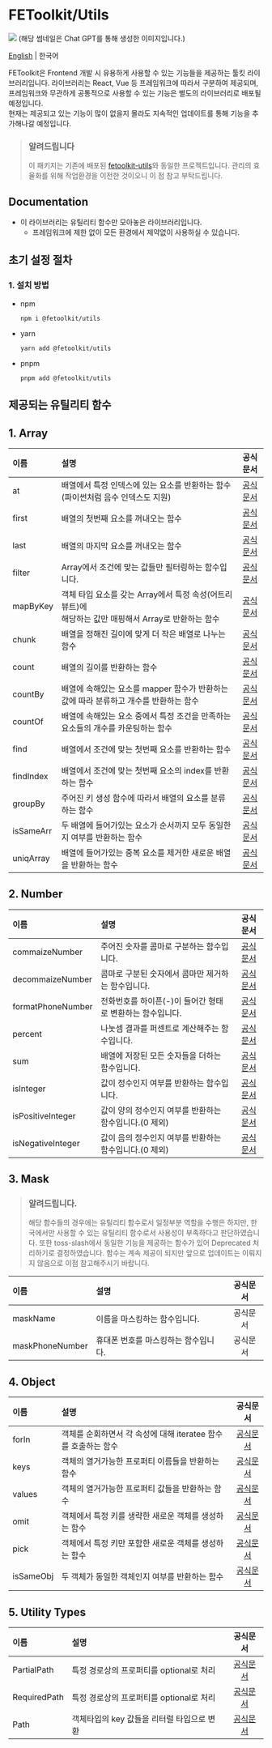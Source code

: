 # FEToolkit/Utils

![](https://fejumvuajiwc28287693.gcdn.ntruss.com/fetoolkit/fetoolkit_thumbnail.png)
(해당 썸네일은 Chat GPT를 통해 생성한 이미지입니다.)

[English](https://github.com/minwoo129/fetoolkit/tree/master/packages/utils/README.md) | 한국어

FEToolkit은 Frontend 개발 시 유용하게 사용할 수 있는 기능들을 제공하는 툴킷 라이브러리입니다. 라이브러리는 React, Vue 등 프레임워크에 따라서 구분하여 제공되며, 프레임워크와 무관하게 공통적으로 사용할 수 있는 기능은 별도의 라이브러리로 배포될 예정입니다.  
현재는 제공되고 있는 기능이 많이 없을지 몰라도 지속적인 업데이트를 통해 기능을 추가해나갈 예정입니다.

> ### 알려드립니다
>
> 이 패키지는 기존에 배포된 [fetoolkit-utils](https://github.com/minwoo129/fetoolkit-utils)와 동일한 프로젝트입니다. 관리의 효율화를 위해 작업환경을 이전한 것이오니 이 점 참고 부탁드립니다.

## Documentation

- 이 라이브러리는 유틸리티 함수만 모아놓은 라이브러리입니다.
  - 프레임워크에 제한 없이 모든 환경에서 제약없이 사용하실 수 있습니다.

## 초기 설정 절차

### 1. 설치 방법

- npm
  ```
  npm i @fetoolkit/utils
  ```
- yarn
  ```
  yarn add @fetoolkit/utils
  ```
- pnpm
  ```
  pnpm add @fetoolkit/utils
  ```

## 제공되는 유틸리티 함수

## 1. Array

| 이름      | 설명                                                                                                     |                 공식문서                 |
| :-------- | :------------------------------------------------------------------------------------------------------- | :--------------------------------------: |
| at        | 배열에서 특정 인덱스에 있는 요소를 반환하는 함수<br> (파이썬처럼 음수 인덱스도 지원)                     |    [공식문서](./docs/ko/array_at.md)     |
| first     | 배열의 첫번째 요소를 꺼내오는 함수                                                                       |   [공식문서](./docs/ko/array_first.md)   |
| last      | 배열의 마지막 요소를 꺼내오는 함수                                                                       |   [공식문서](./docs/ko/array_last.md)    |
| filter    | Array에서 조건에 맞는 값들만 필터링하는 함수입니다.                                                      |  [공식문서](./docs/ko/array_filter.md)   |
| mapByKey  | 객체 타입 요소를 갖는 Array에서 특정 속성(어트리뷰트)에 <br>해당하는 값만 매핑해서 Array로 반환하는 함수 | [공식문서](./docs/ko/array_mapbykey.md)  |
| chunk     | 배열을 정해진 길이에 맞게 더 작은 배열로 나누는 함수                                                     |   [공식문서](./docs/ko/array_chunk.md)   |
| count     | 배열의 길이를 반환하는 함수                                                                              |   [공식문서](./docs/ko/array_count.md)   |
| countBy   | 배열에 속해있는 요소를 mapper 함수가 반환하는 값에 따라 분류하고 개수를 반환하는 함수                    |  [공식문서](./docs/ko/array_countby.md)  |
| countOf   | 배열에 속해있는 요소 중에서 특정 조건을 만족하는 요소들의 개수를 카운팅하는 함수                         |  [공식문서](./docs/ko/array_countof.md)  |
| find      | 배열에서 조건에 맞는 첫번째 요소를 반환하는 함수                                                         |   [공식문서](./docs/ko/array_find.md)    |
| findIndex | 배열에서 조건에 맞는 첫번째 요소의 index를 반환하는 함수                                                 | [공식문서](./docs/ko/array_findindex.md) |
| groupBy   | 주어진 키 생성 함수에 따라서 배열의 요소를 분류하는 함수                                                 |  [공식문서](./docs/ko/array_groupby.md)  |
| isSameArr | 두 배열에 들어가있는 요소가 순서까지 모두 동일한지 여부를 반환하는 함수                                  | [공식문서](./docs/ko/array_issamearr.md) |
| uniqArray | 배열에 들어가있는 중복 요소를 제거한 새로운 배열을 반환하는 함수                                         | [공식문서](./docs/ko/array_uniqarray.md) |

## 2. Number

| 이름              | 설명                                                      |                     공식문서                      |
| :---------------- | :-------------------------------------------------------- | :-----------------------------------------------: |
| commaizeNumber    | 주어진 숫자를 콤마로 구분하는 함수입니다.                 |  [공식문서](./docs/ko/number_commaizenumber.md)   |
| decommaizeNumber  | 콤마로 구분된 숫자에서 콤마만 제거하는 함수입니다.        | [공식문서](./docs/ko/number_decommaizenumber.md)  |
| formatPhoneNumber | 전화번호를 하이픈(-)이 들어간 형태로 변환하는 함수입니다. | [공식문서](./docs/ko/number_formatphonenumber.md) |
| percent           | 나눗셈 결과를 퍼센트로 계산해주는 함수입니다.             |      [공식문서](./docs/ko/number_percent.md)      |
| sum               | 배열에 저장된 모든 숫자들을 더하는 함수입니다.            |        [공식문서](./docs/ko/number_sum.md)        |
| isInteger         | 값이 정수인지 여부를 반환하는 함수입니다.                 |     [공식문서](./docs/ko/number_isinteger.md)     |
| isPositiveInteger | 값이 양의 정수인지 여부를 반환하는 함수입니다.(0 제외)    | [공식문서](./docs/ko/number_ispositiveinteger.md) |
| isNegativeInteger | 값이 음의 정수인지 여부를 반환하는 함수입니다.(0 제외)    | [공식문서](./docs/ko/number_isnegativeinteger.md) |

## 3. Mask

> ### 알려드립니다.
>
> 해당 함수들의 경우에는 유틸리티 함수로서 일정부분 역할을 수행은 하지만, 한국에서만 사용할 수 있는 유틸리티 함수로서 사용성이 부족하다고 판단하였습니다. 또한 toss-slash에서 동일한 기능을 제공하는 함수가 있어 Deprecated 처리하기로 결정하였습니다. 함수는 계속 제공이 되지만 앞으로 업데이트는 이뤄지지 않음으로 이점 참고해주시기 바랍니다.

| 이름            | 설명                                 | 공식문서 |
| :-------------- | :----------------------------------- | :------: |
| maskName        | 이름을 마스킹하는 함수입니다.        | 공식문서 |
| maskPhoneNumber | 휴대폰 번호를 마스킹하는 함수입니다. | 공식문서 |

## 4. Object

| 이름      | 설명                                                           |        공식문서        |
| :-------- | :------------------------------------------------------------- | :--------------------: |
| forIn     | 객체를 순회하면서 각 속성에 대해 iteratee 함수를 호출하는 함수 | [공식문서](./docs/ko/) |
| keys      | 객체의 열거가능한 프로퍼티 이름들을 반환하는 함수              | [공식문서](./docs/ko/) |
| values    | 객체의 열거가능한 프로퍼티 값들을 반환하는 함수                | [공식문서](./docs/ko/) |
| omit      | 객체에서 특정 키를 생략한 새로운 객체를 생성하는 함수          | [공식문서](./docs/ko/) |
| pick      | 객체에서 특정 키만 포함한 새로운 객체를 생성하는 함수          | [공식문서](./docs/ko/) |
| isSameObj | 두 객체가 동일한 객체인지 여부를 반환하는 함수                 | [공식문서](./docs/ko/) |

## 5. Utility Types

| 이름         | 설명                                       |        공식문서        |
| :----------- | :----------------------------------------- | :--------------------: |
| PartialPath  | 특정 경로상의 프로퍼티를 optional로 처리   | [공식문서](./docs/ko/) |
| RequiredPath | 특정 경로상의 프로퍼티를 optional로 처리   | [공식문서](./docs/ko/) |
| Path         | 객체타입의 key 값들을 리터럴 타입으로 변환 | [공식문서](./docs/ko/) |
